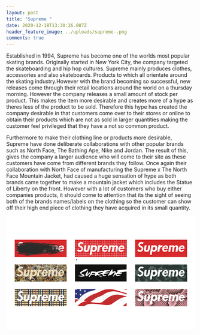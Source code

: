 ```yaml
---
layout: post
title: "Supreme "
date: 2020-12-18T13:30:26.087Z
header_feature_image: ../uploads/supreme-.png
comments: true
---
```

Established in 1994, Supreme has become one of the worlds most popular skating brands. Originally started in New York City, the company targeted the skateboarding and hip hop cultures. Supreme mainly produces clothes, accessories and also skateboards. Products to which all orientate around the skating industry.However with the brand becoming so successful, new releases come through their retail locations around the world on a thursday morning. However the company releases a small amount of stock per product. This makes the item more desirable and creates more of a hype as theres less of the product to be sold. Therefore this hype has created the company desirable in that customers come over to their stores or online to obtain their products which are not as sold in larger quantities making the customer feel privileged that they have a not so common product.



Furthermore to make their clothing line or products more desirable, Supreme have done deliberate collaborations with other popular brands such as North Face, The Bathing Ape, Nike and Jordan. The result of this, gives the company a larger audience who will come to their site as these customers have come from different brands they follow. Once again their collaboration with North Face of manufacturing the Supreme x The North Face Mountain Jacket, had caused a huge sensation of hype as both brands came together to make a mountain jacket which includes the Statue of Liberty on the front. However with a lot of customers who buy either companies products, it should come to attention that its the sight of seeing both of the brands names/labels on the clothing so the customer can show off their high end piece of clothing they have acquired in its small quantity.

![](../uploads/multiple-supreme-.jpg)